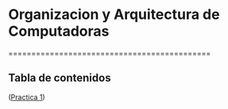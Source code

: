 # Organizacion y Arquitectura de Computadoras
============================================

## Tabla de contenidos

([Practica 1](./src/Practicas/Practica01))
